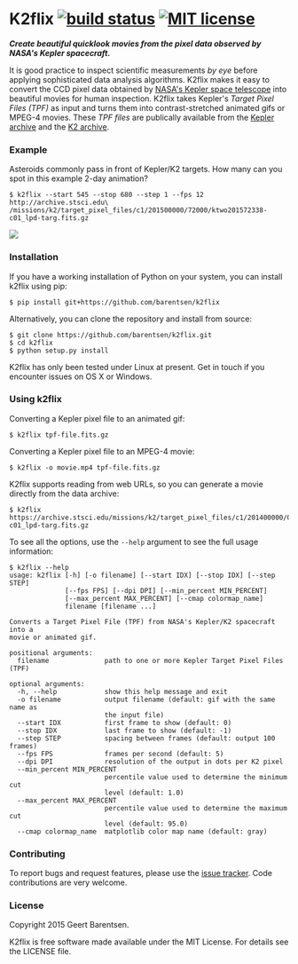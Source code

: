 # K2flix [![build status](http://img.shields.io/travis/barentsen/k2flix/master.svg?style=flat)](http://travis-ci.org/barentsen/k2flix) [![MIT license](http://img.shields.io/badge/license-MIT-blue.svg?style=flat)](https://github.com/barentsen/k2flix/blob/master/LICENSE) 

***Create beautiful quicklook movies from the pixel data observed by NASA's Kepler spacecraft.***

It is good practice to inspect scientific measurements *by eye*
before applying sophisticated data analysis algorithms.
K2flix makes it easy to convert the CCD pixel data
obtained by [NASA's Kepler space telescope](http://kepler.nasa.gov)
into beautiful movies for human inspection.
K2flix takes Kepler's *Target Pixel Files (TPF)* as input
and turns them into contrast-stretched animated gifs or MPEG-4 movies.
These *TPF files* are publically available from the 
[Kepler archive](https://archive.stsci.edu/missions/kepler/target_pixel_files/)
and the [K2 archive](https://archive.stsci.edu/missions/k2/target_pixel_files/).

### Example
Asteroids commonly pass in front of Kepler/K2 targets. 
How many can you spot in this example 2-day animation?
```
$ k2flix --start 545 --stop 680 --step 1 --fps 12 http://archive.stsci.edu\
/missions/k2/target_pixel_files/c1/201500000/72000/ktwo201572338-c01_lpd-targ.fits.gz
```
<img src="https://raw.githubusercontent.com/barentsen/k2flix/master/examples/epic-201572338.gif" />

### Installation
If you have a working installation of Python on your system, you can install k2flix using pip:
```
$ pip install git+https://github.com/barentsen/k2flix
```
Alternatively, you can clone the repository and install from source:
```
$ git clone https://github.com/barentsen/k2flix.git
$ cd k2flix
$ python setup.py install
```
K2flix has only been tested under Linux at present.  Get in touch if you encounter issues on OS X or Windows.

### Using k2flix
Converting a Kepler pixel file to an animated gif:
```
$ k2flix tpf-file.fits.gz
```

Converting a Kepler pixel file to an MPEG-4 movie:
```
$ k2flix -o movie.mp4 tpf-file.fits.gz
```

K2flix supports reading from web URLs, so you can generate a movie directly from the data archive:
```
$ k2flix https://archive.stsci.edu/missions/k2/target_pixel_files/c1/201400000/00000/ktwo201400022-c01_lpd-targ.fits.gz
```

To see all the options, use the `--help` argument to see the full usage information:
```
$ k2flix --help
usage: k2flix [-h] [-o filename] [--start IDX] [--stop IDX] [--step STEP]
              [--fps FPS] [--dpi DPI] [--min_percent MIN_PERCENT]
              [--max_percent MAX_PERCENT] [--cmap colormap_name]
              filename [filename ...]

Converts a Target Pixel File (TPF) from NASA's Kepler/K2 spacecraft into a
movie or animated gif.

positional arguments:
  filename              path to one or more Kepler Target Pixel Files (TPF)

optional arguments:
  -h, --help            show this help message and exit
  -o filename           output filename (default: gif with the same name as
                        the input file)
  --start IDX           first frame to show (default: 0)
  --stop IDX            last frame to show (default: -1)
  --step STEP           spacing between frames (default: output 100 frames)
  --fps FPS             frames per second (default: 5)
  --dpi DPI             resolution of the output in dots per K2 pixel
  --min_percent MIN_PERCENT
                        percentile value used to determine the minimum cut
                        level (default: 1.0)
  --max_percent MAX_PERCENT
                        percentile value used to determine the maximum cut
                        level (default: 95.0)
  --cmap colormap_name  matplotlib color map name (default: gray)
```

### Contributing
To report bugs and request features, please use the [issue tracker](https://github.com/barentsen/k2flix/issues). Code contributions are very welcome.

### License
Copyright 2015 Geert Barentsen.

K2flix is free software made available under the MIT License. For details see the LICENSE file.
